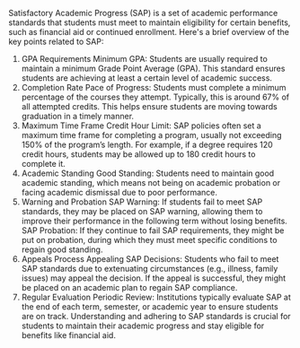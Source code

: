 Satisfactory Academic Progress (SAP) is a set of academic performance standards that students must meet to maintain eligibility for certain benefits, such as financial aid or continued enrollment. Here's a brief overview of the key points related to SAP:

1. GPA Requirements
Minimum GPA: Students are usually required to maintain a minimum Grade Point Average (GPA). This standard ensures students are achieving at least a certain level of academic success.
2. Completion Rate
Pace of Progress: Students must complete a minimum percentage of the courses they attempt. Typically, this is around 67% of all attempted credits. This helps ensure students are moving towards graduation in a timely manner.
3. Maximum Time Frame
Credit Hour Limit: SAP policies often set a maximum time frame for completing a program, usually not exceeding 150% of the program’s length. For example, if a degree requires 120 credit hours, students may be allowed up to 180 credit hours to complete it.
4. Academic Standing
Good Standing: Students need to maintain good academic standing, which means not being on academic probation or facing academic dismissal due to poor performance.
5. Warning and Probation
SAP Warning: If students fail to meet SAP standards, they may be placed on SAP warning, allowing them to improve their performance in the following term without losing benefits.
SAP Probation: If they continue to fail SAP requirements, they might be put on probation, during which they must meet specific conditions to regain good standing.
6. Appeals Process
Appealing SAP Decisions: Students who fail to meet SAP standards due to extenuating circumstances (e.g., illness, family issues) may appeal the decision. If the appeal is successful, they might be placed on an academic plan to regain SAP compliance.
7. Regular Evaluation
Periodic Review: Institutions typically evaluate SAP at the end of each term, semester, or academic year to ensure students are on track.
Understanding and adhering to SAP standards is crucial for students to maintain their academic progress and stay eligible for benefits like financial aid.
